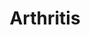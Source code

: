 ---
title: Arthritis
longTitle: 'Arthritis'
tags:
- gccommon
narrowerTerm:
- "[[Degenerative diseases]]"
---